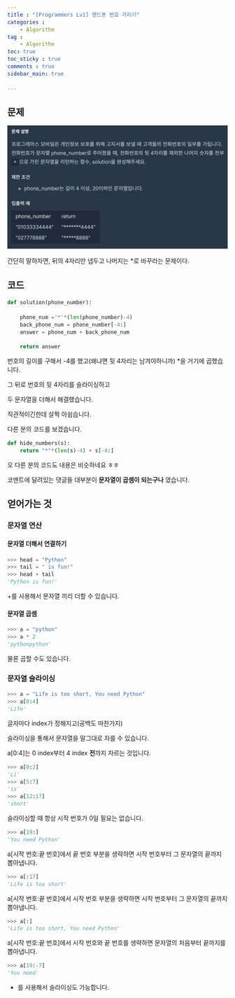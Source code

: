 ```yaml
---
title : "[Programmers Lv1] 핸드폰 번호 가리기"
categories :
    - Algorithm
tag :
    - Algorithm
toc: true
toc_sticky : true
comments : true
sidebar_main: true

---
```


## 문제

![phonenum](../../images/phonenum.png)

간단히 말하자면, 뒤의 4자리만 냅두고 나머지는 *로 바꾸라는 문제이다.



## 코드

```python
def solution(phone_number):
    
    phone_num ='*'*(len(phone_number)-4)
    back_phone_num = phone_number[-4:]
    answer = phone_num + back_phone_num
        
    return answer
```

번호의 길이를 구해서 -4를 했고(왜냐면 뒷 4자리는 남겨야하니까) *을 거기에 곱했습니다.

그 뒤로 번호의 뒷 4자리를 슬라이싱하고 

두 문자열을 더해서 해결했습니다.

직관적이긴한데 살짝 아쉽습니다.

다른 분의 코드를 보겠습니다.

```python
def hide_numbers(s):
    return "*"*(len(s)-4) + s[-4:]
```

오 다른 분의 코드도 내용은 비슷하네요 ㅎㅎ

코멘트에 달려있는 댓글들 대부분이 **문자열이 곱셈이 되는구나** 였습니다.

## 얻어가는 것

### 문자열 연산

#### 문자열 더해서 연결하기

```python
>>> head = "Python"
>>> tail = " is fun!"
>>> head + tail
'Python is fun!'
```

+를 사용해서 문자열 끼리 더할 수 있습니다.



#### 문자열 곱셈

```python
>>> a = "python"
>>> a * 2
'pythonpython'
```

물론 곱할 수도 있습니다.





### 문자열 슬라이싱

```python
>>> a = "Life is too short, You need Python"
>>> a[0:4]
'Life'
```

글자마다 index가 정해지고(공백도 마찬가지)

슬라이싱을 통해서 문자열을 말그대로 자를 수 있습니다.

a[0:4]는 0 index부터 4 index **전**까지 자르는 것입니다.

```python
>>> a[0:2]
'Li'
>>> a[5:7]
'is'
>>> a[12:17]
'short'
```

슬라이싱할 때 항상 시작 번호가 0일 필요는 없습니다.



```python
>>> a[19:]
'You need Python'
```

a[시작 번호:끝 번호]에서 끝 번호 부분을 생략하면 시작 번호부터 그 문자열의 끝까지 뽑아냅니다.

```python
>>> a[:17]
'Life is too short'
```

a[시작 번호:끝 번호]에서 시작 번호 부분을 생략하면 시작 번호부터 그 문자열의 끝까지 뽑아냅니다.

```python
>>> a[:]
'Life is too short, You need Python'
```

a[시작 번호:끝 번호]에서 시작 번호와 끝 번호를 생략하면 문자열의 처음부터 끝까지를 뽑아냅니다.

```python
>>> a[19:-7]
'You need'
```

- 를 사용해서 슬라이싱도 가능합니다.
